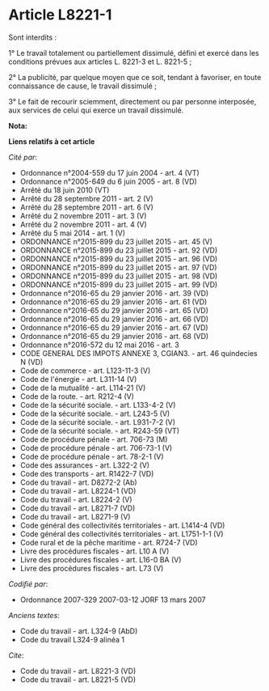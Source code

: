 # Article L8221-1

Sont interdits :

1° Le travail totalement ou partiellement dissimulé, défini et exercé dans les conditions prévues aux articles L. 8221-3 et
L. 8221-5 ;

2° La publicité, par quelque moyen que ce soit, tendant à favoriser, en toute connaissance de cause, le travail dissimulé ;

3° Le fait de recourir sciemment, directement ou par personne interposée, aux services de celui qui exerce un travail
dissimulé.

**Nota:**



**Liens relatifs à cet article**

_Cité par_:

  - Ordonnance n°2004-559 du 17 juin 2004 - art. 4 (VT)
  - Ordonnance n°2005-649 du 6 juin 2005 - art. 8 (VD)
  - Arrêté du 18 juin 2010 (VT)
  - Arrêté du 28 septembre 2011 - art. 2 (V)
  - Arrêté du 28 septembre 2011 - art. 6 (V)
  - Arrêté du 2 novembre 2011 - art. 3 (V)
  - Arrêté du 2 novembre 2011 - art. 4 (V)
  - Arrêté du 5 mai 2014 - art. 1 (V)
  - ORDONNANCE n°2015-899 du 23 juillet 2015 - art. 45 (V)
  - ORDONNANCE n°2015-899 du 23 juillet 2015 - art. 92 (VD)
  - ORDONNANCE n°2015-899 du 23 juillet 2015 - art. 96 (VD)
  - ORDONNANCE n°2015-899 du 23 juillet 2015 - art. 97 (VD)
  - ORDONNANCE n°2015-899 du 23 juillet 2015 - art. 98 (VD)
  - ORDONNANCE n°2015-899 du 23 juillet 2015 - art. 99 (VD)
  - Ordonnance n°2016-65 du 29 janvier 2016 - art. 39 (VD)
  - Ordonnance n°2016-65 du 29 janvier 2016 - art. 61 (VD)
  - Ordonnance n°2016-65 du 29 janvier 2016 - art. 65 (VD)
  - Ordonnance n°2016-65 du 29 janvier 2016 - art. 66 (VD)
  - Ordonnance n°2016-65 du 29 janvier 2016 - art. 67 (VD)
  - Ordonnance n°2016-65 du 29 janvier 2016 - art. 68 (VD)
  - Ordonnance n°2016-572 du 12 mai 2016 - art. 3
  - CODE GENERAL DES IMPOTS ANNEXE 3, CGIAN3. - art. 46 quindecies N (VD)
  - Code de commerce - art. L123-11-3 (V)
  - Code de l'énergie - art. L311-14 (V)
  - Code de la mutualité - art. L114-21 (V)
  - Code de la route. - art. R212-4 (V)
  - Code de la sécurité sociale. - art. L133-4-2 (V)
  - Code de la sécurité sociale. - art. L243-5 (V)
  - Code de la sécurité sociale. - art. L931-7-2 (V)
  - Code de la sécurité sociale. - art. R243-59 (VT)
  - Code de procédure pénale - art. 706-73 (M)
  - Code de procédure pénale - art. 706-73-1 (V)
  - Code de procédure pénale - art. 78-2-1 (V)
  - Code des assurances - art. L322-2 (V)
  - Code des transports - art. R1422-7 (VD)
  - Code du travail - art. D8272-2 (Ab)
  - Code du travail - art. L8224-1 (VD)
  - Code du travail - art. L8224-2 (V)
  - Code du travail - art. L8271-7 (VD)
  - Code du travail - art. L8271-9 (V)
  - Code général des collectivités territoriales - art. L1414-4 (VD)
  - Code général des collectivités territoriales - art. L1751-1-1 (V)
  - Code rural et de la pêche maritime - art. R724-7 (VD)
  - Livre des procédures fiscales - art. L10 A (V)
  - Livre des procédures fiscales - art. L16-0 BA (V)
  - Livre des procédures fiscales - art. L73 (V)

_Codifié par_:

  - Ordonnance 2007-329 2007-03-12 JORF 13 mars 2007

_Anciens textes_:

  - Code du travail - art. L324-9 (AbD)
  - Code du travail L324-9 alinéa 1

_Cite_:

  - Code du travail - art. L8221-3 (VD)
  - Code du travail - art. L8221-5 (VD)

